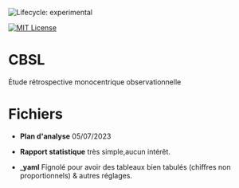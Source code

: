 <!-- badges: start -->
![Lifecycle: experimental](https://img.shields.io/badge/lifecycle-experimental-orange.svg)

[![MIT License](https://img.shields.io/badge/License-MIT-green.svg)](https://choosealicense.com/licenses/mit/)
<!-- badges: end -->

# CBSL
Étude rétrospective monocentrique observationnelle


# Fichiers

- **Plan d'analyse** 05/07/2023

- **Rapport statistique** très simple,aucun intérêt.

- **_yaml** Fignolé pour avoir des tableaux bien tabulés (chiffres non proportionnels) & autres réglages.
 
